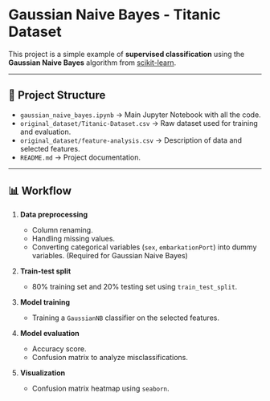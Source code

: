 # Gaussian Naive Bayes - Titanic Dataset

This project is a simple example of **supervised classification** using the **Gaussian Naive Bayes** algorithm from [scikit-learn](https://scikit-learn.org/).  

---

## 📂 Project Structure

- `gaussian_naive_bayes.ipynb` → Main Jupyter Notebook with all the code.  
- `original_dataset/Titanic-Dataset.csv` → Raw dataset used for training and evaluation.  
- `original_dataset/feature-analysis.csv` → Description of data and selected features. 
- `README.md` → Project documentation.

---

## 📊 Workflow

1. **Data preprocessing**  
   - Column renaming.  
   - Handling missing values.  
   - Converting categorical variables (`sex`, `embarkationPort`) into dummy variables. (Required for Gaussian Naive Bayes)  

2. **Train-test split**  
   - 80% training set and 20% testing set using `train_test_split`.  

3. **Model training**  
   - Training a `GaussianNB` classifier on the selected features.  

4. **Model evaluation**  
   - Accuracy score.  
   - Confusion matrix to analyze misclassifications.  

5. **Visualization**  
   - Confusion matrix heatmap using `seaborn`.